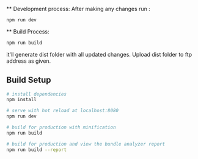 ** Development process:
After making any changes run : 

``` bash
npm run dev
``` 

** Build Process:

``` bash
npm run build
```


it'll generate dist folder with all updated changes.
Upload dist folder to ftp address as given.


## Build Setup

``` bash
# install dependencies
npm install

# serve with hot reload at localhost:8080
npm run dev

# build for production with minification
npm run build

# build for production and view the bundle analyzer report
npm run build --report
```

